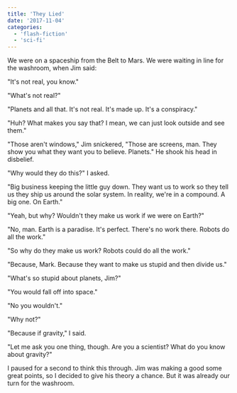 ```yaml
---
title: 'They Lied'
date: '2017-11-04'
categories:
  - 'flash-fiction'
  - 'sci-fi'
---
```


We were on a spaceship from the Belt to Mars. We were waiting in line for the
washroom, when Jim said:

"It's not real, you know."

"What's not real?"

"Planets and all that. It's not real. It's made up. It's a conspiracy."

"Huh? What makes you say that? I mean, we can just look outside and see them."

"Those aren't windows," Jim snickered, "Those are screens, man. They show you
what they want you to believe. Planets." He shook his head in disbelief.

"Why would they do this?" I asked.

"Big business keeping the little guy down. They want us to work so they tell us
they ship us around the solar system. In reality, we're in a compound. A big
one. On Earth."

"Yeah, but why? Wouldn't they make us work if we were on Earth?"

"No, man. Earth is a paradise. It's perfect. There's no work there. Robots do
all the work."

"So why do they make us work? Robots could do all the work."

"Because, Mark. Because they want to make us stupid and then divide us."

"What's so stupid about planets, Jim?"

"You would fall off into space."

"No you wouldn't."

"Why not?"

"Because if gravity," I said.

"Let me ask you one thing, though. Are you a scientist? What do you know about
gravity?"

I paused for a second to think this through. Jim was making a good some great
points, so I decided to give his theory a chance. But it was already our turn
for the washroom.
